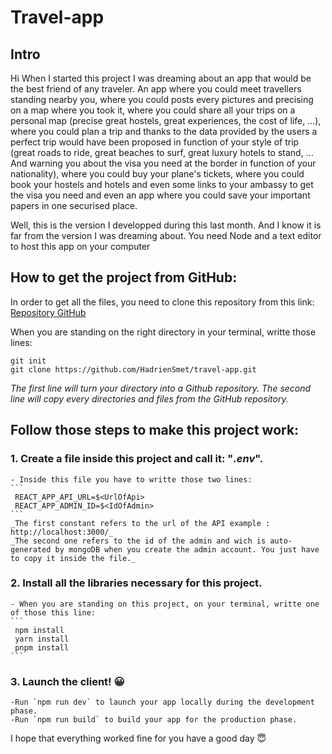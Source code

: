 # Travel-app

## Intro

Hi When I started this project I was dreaming about an app that would be the best friend of any traveler. An app where you could meet travellers standing nearby you, where you could posts every pictures and precising on a map where you took it, where you could share all your trips on a personal map (precise great hostels, great experiences, the cost of life, ...), where you could plan a trip and thanks to the data provided by the users a perfect trip would have been proposed in function of your style of trip (great roads to ride, great beaches to surf, great luxury hotels to stand, ... And warning you about the visa you need at the border in function of your nationality), where you could buy your plane's tickets, where you could book your hostels and hotels and even some links to your ambassy to get the visa you need and even an app where you could save your important papers in one securised place.

Well, this is the version I developped during this last month. And I know it is far from the version I was dreaming about.
You need Node and a text editor to host this app on your computer

## How to get the project from GitHub:

In order to get all the files, you need to clone this repository from this link: [Repository GitHub](https://github.com/HadrienSmet/travel-app)

When you are standing on the right directory in your terminal, writte those lines:

```
git init
git clone https://github.com/HadrienSmet/travel-app.git
```

_The first line will turn your directory into a Github repository._
_The second line will copy every directories and files from the GitHub repository._

## Follow those steps to make this project work:

### 1. Create a file inside this project and call it: "_.env_".

    - Inside this file you have to writte those two lines:
    ```
     REACT_APP_API_URL=$<UrlOfApi>
     REACT_APP_ADMIN_ID=$<IdOfAdmin>
    ```
    _The first constant refers to the url of the API example : http://localhost:3000/_
    _The second one refers to the id of the admin and wich is auto-generated by mongoDB when you create the admin account. You just have to copy it inside the file._

### 2. Install all the libraries necessary for this project.

    - When you are standing on this project, on your terminal, writte one of those this line:
    ```
     npm install
     yarn install
     pnpm install
    ```

### 3. Launch the client! :grinning:

    -Run `npm run dev` to launch your app locally during the development phase.
    -Run `npm run build` to build your app for the production phase.

I hope that everything worked fine for you have a good day :innocent:
